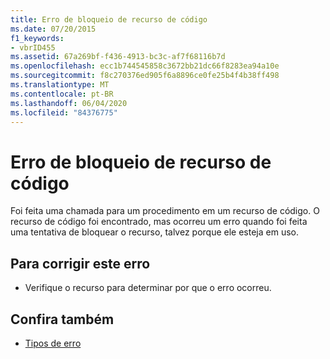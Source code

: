 ```yaml
---
title: Erro de bloqueio de recurso de código
ms.date: 07/20/2015
f1_keywords:
- vbrID455
ms.assetid: 67a269bf-f436-4913-bc3c-af7f68116b7d
ms.openlocfilehash: ecc1b744545858c3672bb21dc66f8283ea94a10e
ms.sourcegitcommit: f8c270376ed905f6a8896ce0fe25b4f4b38ff498
ms.translationtype: MT
ms.contentlocale: pt-BR
ms.lasthandoff: 06/04/2020
ms.locfileid: "84376775"
---
```

# <a name="code-resource-lock-error"></a>Erro de bloqueio de recurso de código
Foi feita uma chamada para um procedimento em um recurso de código. O recurso de código foi encontrado, mas ocorreu um erro quando foi feita uma tentativa de bloquear o recurso, talvez porque ele esteja em uso.  
  
## <a name="to-correct-this-error"></a>Para corrigir este erro  
  
- Verifique o recurso para determinar por que o erro ocorreu.  
  
## <a name="see-also"></a>Confira também

- [Tipos de erro](../programming-guide/language-features/error-types.md)
